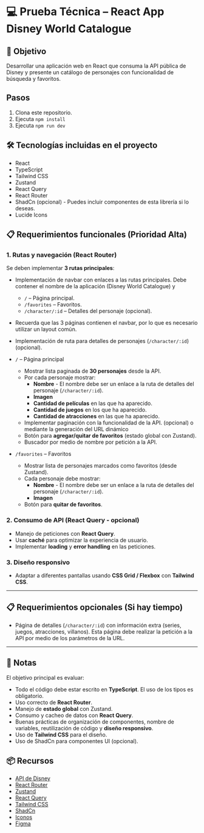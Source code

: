 # 💻 Prueba Técnica – React App Disney World Catalogue 
## 🎯 Objetivo
Desarrollar una aplicación web en React que consuma la API pública de Disney y presente un catálogo de personajes con funcionalidad de búsqueda y favoritos.

## Pasos
1. Clona este repositorio.
2. Ejecuta `npm install`
3. Ejecuta `npm run dev`

## 🛠️ Tecnologías incluidas en el proyecto
- React
- TypeScript
- Tailwind CSS
- Zustand
- React Query
- React Router
- ShadCn (opcional) - Puedes incluir componentes de esta librería si lo deseas.
- Lucide Icons

## 📋 Requerimientos funcionales (Prioridad Alta)

### 1. Rutas y navegación (React Router)
Se deben implementar **3 rutas principales**:

- Implementación de navbar con enlaces a las rutas principales. Debe contener el nombre de la aplicación (Disney World Catalogue) y
  - `/` – Página principal.
  - `/favorites` – Favoritos.
  - `/character/:id` – Detalles del personaje (opcional).

- Recuerda que las 3 páginas contienen el navbar, por lo que es necesario utilizar un layout común.

- Implementación de ruta para detalles de personajes (`/character/:id`) (opcional).

- `/` – Página principal  
  - Mostrar lista paginada de **30 personajes** desde la API.  
  - Por cada personaje mostrar:  
    - **Nombre** - El nombre debe ser un enlace a la ruta de detalles del personaje (`/character/:id`).
    - **Imagen**  
    - **Cantidad de películas** en las que ha aparecido.
    - **Cantidad de juegos** en los que ha aparecido.
    - **Cantidad de atracciones** en las que ha aparecido.
  - Implementar paginación con la funcionalidad de la API. (opcional) o mediante la generación del URL dinámico
  - Botón para **agregar/quitar de favoritos** (estado global con Zustand).
  - Buscador por medio de nombre por petición a la API.

- `/favorites` – Favoritos  
  - Mostrar lista de personajes marcados como favoritos (desde Zustand).
  - Cada personaje debe mostrar:  
    - **Nombre** - El nombre debe ser un enlace a la ruta de detalles del personaje (`/character/:id`).  
    - **Imagen**  
  - Botón para **quitar de favoritos**.


### 2. Consumo de API (React Query - opcional)
- Manejo de peticiones con **React Query**.
- Usar **caché** para optimizar la experiencia de usuario.
- Implementar **loading** y **error handling** en las peticiones.

### 3. Diseño responsivo
- Adaptar a diferentes pantallas usando **CSS Grid / Flexbox** con **Tailwind CSS**.


---

## 📋 Requerimientos opcionales (Si hay tiempo)

- Página de detalles (`/character/:id`) con información extra (series, juegos, atracciones, villanos). 
Esta página debe realizar la petición a la API por medio de los parámetros de la URL.
---

## 📌 Notas

El objetivo principal es evaluar:

- Todo el código debe estar escrito en **TypeScript**. El uso de los tipos es obligatorio. 
- Uso correcto de **React Router**.
- Manejo de **estado global** con Zustand.
- Consumo y cacheo de datos con **React Query**.
- Buenas prácticas de organización de componentes, nombre de variables, reutilización de código y **diseño responsivo**.
- Uso de **Tailwind CSS** para el diseño.
- Uso de ShadCn para componentes UI (opcional).

## 📦 Recursos

- [API de Disney](https://disneyapi.dev/)
- [React Router](https://reactrouter.com/)
- [Zustand](https://zustand.docs.pmnd.rs/getting-started/introduction)
- [React Query](https://react-query.tanstack.com/)
- [Tailwind CSS](https://tailwindcss.com/)
- [ShadCn](https://ui.shadcn.com/)
- [Iconos](https://lucide.dev/guide/packages/lucide-react)
- [Figma](https://www.figma.com/design/LXNo5Jtw9vChYv9NKaIdXs/Untitled?node-id=0-1&t=XfNP1rVCkS2VwLVP-1)
